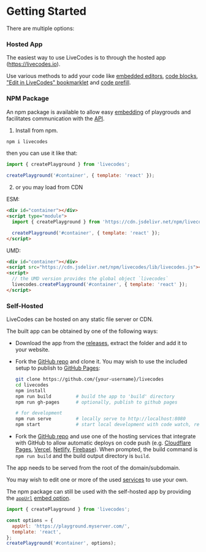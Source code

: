 # Getting Started

There are multiple options:

### Hosted App

The easiest way to use LiveCodes is to through the hosted app (https://livecodes.io).

Use various methods to add your code like [embedded editors](./features/embeds.md), [code blocks](./features/import.md#import-code-from-dom), ["Edit in LiveCodes" bookmarklet](./features/import.md#edit-in-livecodes-bookmarklet) and [code prefill](./features/code-prefill.md).

### NPM Package

An npm package is available to allow easy [embedding](./features/embeds.md) of playgrouds and facilitates communication with the [API](./advanced/api.md).

1. Install from npm.

```sh
npm i livecodes
```

then you can use it like that:

```js title="index.js"
import { createPlayground } from 'livecodes';

createPlayground('#container', { template: 'react' });
```

2. or you may load from CDN

ESM:

```html title="index.html"
<div id="container"></div>
<script type="module">
  import { createPlayground } from 'https://cdn.jsdelivr.net/npm/livecodes/lib/livecodes.esm.js';

  createPlayground('#container', { template: 'react' });
</script>
```

UMD:

```html title="index.html"
<div id="container"></div>
<script src="https://cdn.jsdelivr.net/npm/livecodes/lib/livecodes.js"></script>
<script>
  // the UMD version provides the global object `livecodes`
  livecodes.createPlayground('#container', { template: 'react' });
</script>
```

### Self-Hosted

LiveCodes can be hosted on any static file server or CDN.

The built app can be obtained by one of the following ways:

- Download the app from the [releases](https://github.com/live-codes/livecodes/releases), extract the folder and add it to your website.
- Fork the [GitHub repo](https://github.com/live-codes/livecodes) and clone it. You may wish to use the included setup to publish to [GitHub Pages](https://pages.github.com/):

  ```sh
  git clone https://github.com/{your-username}/livecodes
  cd livecodes
  npm install
  npm run build         # build the app to 'build' directory
  npm run gh-pages      # optionally, publish to github pages

  # for development
  npm run serve         # locally serve to http://localhost:8080
  npm start             # start local development with code watch, rebuild and live-reload
  ```

- Fork the [GitHub repo](https://github.com/live-codes/livecodes) and use one of the hosting services that integrate with GitHub to allow automatic deploys on code push (e.g. [Cloudflare Pages](https://developers.cloudflare.com/pages/get-started), [Vercel](https://vercel.com/docs/concepts/git), [Netlify](https://docs.netlify.com/configure-builds/overview/), [Firebase](https://firebase.google.com/docs/hosting/github-integration)). When prompted, the build command is `npm run build` and the build output directory is `build`.

The app needs to be served from the root of the domain/subdomain.

You may wish to edit one or more of the used [services](./advanced/services.md) to use your own.

The npm package can still be used with the self-hosted app by providing the [`appUrl`](./advanced/api.md#appurl) [embed option](./advanced/api.md#embed-options).

```js title="index.js"
import { createPlayground } from 'livecodes';

const options = {
  appUrl: 'https://playground.myserver.com/',
  template: 'react',
};
createPlayground('#container', options);
```
